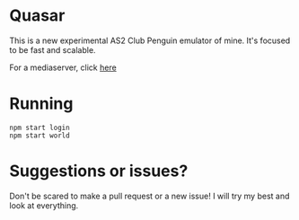 # Quasar

This is a new experimental AS2 Club Penguin emulator of mine. It's focused to be fast and scalable.

For a mediaserver, click [here](https://solero.github.io/tutorial/legacy/windows#setup-media-server)

# Running

```
npm start login
npm start world
```

# Suggestions or issues?

Don't be scared to make a pull request or a new issue! I will try my best and look at everything.
